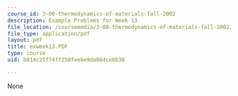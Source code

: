 ```yaml
---
course_id: 3-00-thermodynamics-of-materials-fall-2002
description: Example Problems for Week 13
file_location: /coursemedia/3-00-thermodynamics-of-materials-fall-2002/b814c2ff74ff250fee6e9da064ce6b38_exweek13.PDF
file_type: application/pdf
layout: pdf
title: exweek13.PDF
type: course
uid: b814c2ff74ff250fee6e9da064ce6b38

---
```

None